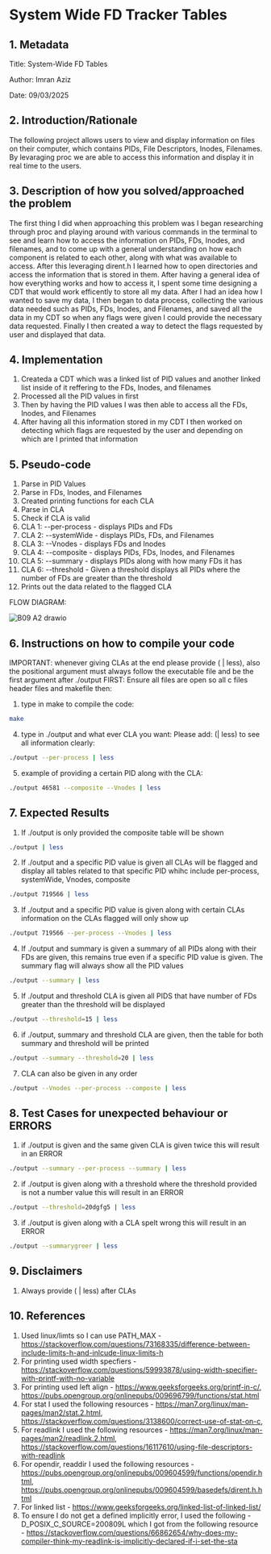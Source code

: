 # System Wide FD Tracker Tables

## 1. Metadata
Title: System-Wide FD Tables

Author: Imran Aziz

Date: 09/03/2025

## 2. Introduction/Rationale
The following project allows users to view and display information on files on their computer, which contains PIDs, File Descriptors, Inodes, Filenames.
By levaraging proc we are able to access this information and display it in real time to the users.

## 3. Description of how you solved/approached the problem
The first thing I did when approaching this problem was I began researching through proc and playing around with various commands in the terminal to see and learn how to access 
the information on PIDs, FDs, Inodes, and filenames, and to come up with a general understanding on how each component is related to each other, along with what was available to access.
After this leveraging dirent.h I learned how to open directories and access the information that is stored in them. After having a general idea of how everything works and how to access it, 
I spent some time designing a CDT that would work efficently to store all my data. After I had an idea how I wanted to save my data, I then began to data process, collecting the various data needed
such as PIDs, FDs, Inodes, and Filenames, and saved all the data in my CDT so when any flags were given I could provide the necessary data requested. Finally I then created a way to detect the flags requested by
user and displayed that data.

## 4. Implementation
  1. Createda a CDT which was a linked list of PID values and another linked list inside of it reffering to the FDs, Inodes, and filenames
  2. Processed all the PID values in first
  3. Then by having the PID values I was then able to access all the FDs, Inodes, and Filenames
  5. After having all this information stored in my CDT I then worked on detecting which flags are requested by the user and depending on which
  are I printed that information

## 5. Pseudo-code 
  1. Parse in PID Values
  2. Parse in FDs, Inodes, and Filenames
  3. Created printing functions for each CLA
  4. Parse in CLA
  5. Check if CLA is valid
  6. CLA 1: --per-process - displays PIDs and FDs
  7. CLA 2: --systemWide - displays PIDs, FDs, and Filenames
  8. CLA 3: --Vnodes - displays FDs and Inodes
  9. CLA 4: --composite - displays PIDs, FDs, Inodes, and Filenames
  10. CLA 5: --summary - displays PIDs along with how many FDs it has 
  11. CLA 6: --threshold - Given a threshold displays all PIDs where the number of FDs are greater than the threshold
  12. Prints out the data related to the flagged CLA

  FLOW DIAGRAM:
  
  
  ![B09 A2 drawio](https://gist.github.com/user-attachments/assets/e390fdc8-bfb9-4472-a3cc-a98a4c33198d)


  
 ## 6. Instructions on how to compile your code
 IMPORTANT: whenever giving CLAs at the end please provide ( | less), also the positional argument must always follow the executable file and be the first argument after ./output
 FIRST: Ensure all files are open so all c files header files and makefile then: 
  1. type in make to compile the code:
  ```sh
  make
  ``` 
  4. type in ./output and what ever CLA you want: Please add: (| less) to see all information clearly:
  ```sh
  ./output --per-process | less  
  ```
  5. example of providing a certain PID along with the CLA:
  ```sh
  ./output 46581 --composite --Vnodes | less  
  ```
  
  ## 7. Expected Results
  1. If ./output is only provided the composite table will be shown
  ```sh
  ./output | less  
  ```
  2. If ./output and a specific PID value is given all CLAs will be flagged and display all tables related to that specific   PID whihc include per-process, systemWide, Vnodes, composite
  ```sh
  ./output 719566 | less  
  ```
  3. If ./output and a specific PID value is given along with certain CLAs information on the CLAs flagged will only show up
  ```sh
  ./output 719566 --per-process --Vnodes | less 
  ```
  4. If ./output and summary is given a summary of all PIDs along with their FDs are given, this remains true even if a       specific PID value is given. The summary flag will always show all the PID values
  ```sh
  ./output --summary | less  
  ```
  5. If ./output and threshold CLA is given all PIDS that have number of FDs greater than the threshold will be displayed
  ```sh
  ./output --threshold=15 | less  
  ```
  6. if ./output, summary and threshold CLA are given, then the table for both summary and threshold will be printed
  ```sh
  ./output --summary --threshold=20 | less  
  ```
  7. CLA can also be given in any order
  ```sh
  ./output --Vnodes --per-process --composte | less  
  ```
## 8. Test Cases for unexpected behaviour or ERRORS
  1. if ./output is given and the same given CLA is given twice this will result in an ERROR
  ```sh
  ./output --summary --per-process --summary | less  
  ```
  2. if ./output is given along with a threshold where the threshold provided is not a number value this will result in an      ERROR
  ```sh
  ./output --threshold=20dgfg5 | less  
  ```
  3. if ./output is given along with a CLA spelt wrong this will result in an ERROR
  ```sh
  ./output --summarygreer | less  
  ```
## 9. Disclaimers
  1. Always provide ( | less) after CLAs 

## 10. References
  1. Used linux/limts so I can use PATH_MAX - https://stackoverflow.com/questions/73168335/difference-between-include-limits-h-and-inlcude-linux-limits-h
  2. For printing used width specfiers - https://stackoverflow.com/questions/59993878/using-width-specifier-with-printf-with-no-variable
  3. For printing used left align - https://www.geeksforgeeks.org/printf-in-c/, https://pubs.opengroup.org/onlinepubs/009696799/functions/stat.html
  4. For stat I used the following resources - https://man7.org/linux/man-pages/man2/stat.2.html,             https://stackoverflow.com/questions/3138600/correct-use-of-stat-on-c, 
  5. For readlink I used the following resources - https://man7.org/linux/man-pages/man2/readlink.2.html, https://stackoverflow.com/questions/16117610/using-file-descriptors-with-readlink
  6. For opendir, readdir I used the following resources - https://pubs.opengroup.org/onlinepubs/009604599/functions/opendir.html, https://pubs.opengroup.org/onlinepubs/009604599/basedefs/dirent.h.html
  7. For linked list - https://www.geeksforgeeks.org/linked-list-of-linked-list/
  8. To ensure I do not get a defined implicitly error, I used the following -D_POSIX_C_SOURCE=200809L which I got from the following resource - https://stackoverflow.com/questions/66862654/why-does-my-compiler-think-my-readlink-is-implicitly-declared-if-i-set-the-sta

